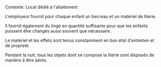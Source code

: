 Contexte: Local dédié à l'allaitement

L'employeur fournit pour chaque enfant un berceau et un matériel de literie.

Il fournit également du linge en quantité suffisante pour que les enfants puissent être changés aussi souvent que nécessaire.

Le matériel et les effets sont tenus constamment en bon état d'entretien et de propreté.

Pendant la nuit, tous les objets dont se compose la literie sont disposés de manière à être aérés.